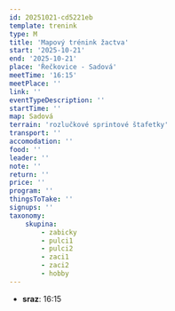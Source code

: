 ```yaml
---
id: 20251021-cd5221eb
template: trenink
type: M
title: 'Mapový trénink žactva'
start: '2025-10-21'
end: '2025-10-21'
place: 'Řečkovice - Sadová'
meetTime: '16:15'
meetPlace: ''
link: ''
eventTypeDescription: ''
startTime: ''
map: Sadová
terrain: 'rozlučkové sprintové štafetky'
transport: ''
accomodation: ''
food: ''
leader: ''
note: ''
return: ''
price: ''
program: ''
thingsToTake: ''
signups: ''
taxonomy:
    skupina:
        - zabicky
        - pulci1
        - pulci2
        - zaci1
        - zaci2
        - hobby
---
```


* **sraz**: 16:15

